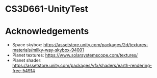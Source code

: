 # CS3D661-UnityTest
# Acknowledgements
* Space skybox: https://assetstore.unity.com/packages/2d/textures-materials/milky-way-skybox-94001
* Planet textures: https://www.solarsystemscope.com/textures/
* Planet shader: https://assetstore.unity.com/packages/vfx/shaders/earth-rendering-free-54914